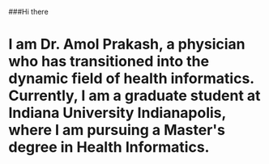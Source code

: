 ###Hi there
# I am Dr. Amol Prakash, a physician who has transitioned into the dynamic field of health informatics. Currently, I am a graduate student at Indiana University Indianapolis, where I am pursuing a Master's degree in Health Informatics.
